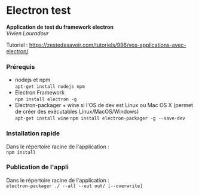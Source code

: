 # Electron test  
**Application de test du framework electron**  
*Vivien Louradour*
   
Tutoriel : https://zestedesavoir.com/tutoriels/996/vos-applications-avec-electron/  
  

### Prérequis  
- nodejs et npm    
`apt-get install nodejs npm`
- Electron Framework  
`npm install electron -g`
- Electron-packager + wine si l'OS de dev est Linux ou Mac OS X (permet de créer des exécutables Linux/MacOS/Windows)    
`apt-get install wine` 
`npm install electron-packager -g --save-dev`

### Installation rapide 
Dans le répertoire racine de l'application :  
`npm install` 

### Publication de l'appli
Dans le répertoire racine de l'application :  
`electron-packager ./ --all --out out/ [--overwrite]`






